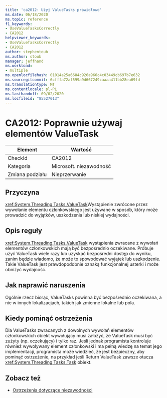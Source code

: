```yaml
---
title: 'ca2012: Użyj ValueTasks prawidłowo'
ms.date: 06/18/2020
ms.topic: reference
f1_keywords:
- UseValueTasksCorrectly
- CA2012
helpviewer_keywords:
- UseValueTasksCorrectly
- CA2012
author: stephentoub
ms.author: stoub
manager: jeffhand
ms.workload:
- multiple
ms.openlocfilehash: 01014a25a6684c926a966c4c03449cb697b7e632
ms.sourcegitcommit: 6cfffa72af599a9d667249caaaa411bb28ea69fd
ms.translationtype: MT
ms.contentlocale: pl-PL
ms.lasthandoff: 09/02/2020
ms.locfileid: "85527013"
---
```

# <a name="ca2012-use-valuetasks-correctly"></a>CA2012: Poprawnie używaj elementów ValueTask

|Element|Wartość|
|-|-|
|CheckId|CA2012|
|Kategoria|Microsoft. niezawodność|
|Zmiana podziału|Nieprzerwanie|

## <a name="cause"></a>Przyczyna

<xref:System.Threading.Tasks.ValueTask>Wystąpienie zwrócone przez wywołanie elementu członkowskiego jest używane w sposób, który może prowadzić do wyjątków, uszkodzenia lub niskiej wydajności.

## <a name="rule-description"></a>Opis reguły

<xref:System.Threading.Tasks.ValueTask> wystąpienia zwracane z wywołań elementów członkowskich mają być bezpośrednio oczekiwane.  Próbuje użyć ValueTask wiele razy lub uzyskać bezpośredni dostęp do wyniku, zanim będzie wiadomo, że może to spowodować wyjątek lub uszkodzenie.  Takie ValueTask jest prawdopodobnie oznaką funkcjonalnej usterki i może obniżyć wydajność.

## <a name="how-to-fix-violations"></a>Jak naprawić naruszenia

Ogólnie rzecz biorąc, ValueTasks powinna być bezpośrednio oczekiwana, a nie w innych lokalizacjach, takich jak zmienne lokalne lub pola.

## <a name="when-to-suppress-warnings"></a>Kiedy pominąć ostrzeżenia

Dla ValueTasks zwracanych z dowolnych wywołań elementów członkowskich obiekt wywołujący musi założyć, że ValueTask musi być zużyty (np. oczekujący) i tylko raz.  Jeśli jednak programista kontroluje również wywoływany element członkowski i ma pełną wiedzę na temat jego implementacji, programista może wiedzieć, że jest bezpieczny, aby pominąć ostrzeżenie, na przykład jeśli Return ValueTask zawsze otacza <xref:System.Threading.Tasks.Task> obiekt.

## <a name="see-also"></a>Zobacz też

- [Ostrzeżenia dotyczące niezawodności](../code-quality/reliability-warnings.md)
